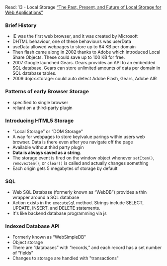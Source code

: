 Read: 13 - Local Storage
[“The Past, Present, and Future of Local Storage for Web Applications”](http://diveinto.html5doctor.com/storage.html)

### Brief History 
* IE was the first web browser, and it was created by Microsoft
* DHTML behaviour, one of these behaviours was userData
* useData allowed webpages to store up to 64 KB per domain
* Then flash came along in 2002 thanks to Adobe which introduced Local Share Objects. These could save up to 100 KB for free. 
* 2007 Google launched Gears. Gears provides an API to an embedded SQL database. Gears can store unlimited amounts of data per domain in SQL database tables.
* 2009 dojox.storage: could auto detect Adobe Flash, Gears, Adobe AIR

### Patterns of early Browser Storage
* specified to single browser
* reliant on a third-party plugin

### Introducing HTML5 Storage
* “Local Storage” or “DOM Storage"
* A way for webpages to store key/value parings within users web browser. Data is there even after you navigate off the page
* Available without third party plugin
* **Data is always saved as a string**.
* The storage event is fired on the window object whenever `setItem()`, `removeItem()`, or `clear()` is called and actually changes something
* Each origin gets 5 megabytes of storage by default

### SQL
* Web SQL Database (formerly known as “WebDB”) provides a thin wrapper around a SQL database
* Action exists in the `executeSql` method. Strings include SELECT, UPDATE, INSERT, and DELETE statements.
* It's like backend database programming via js

### Indexed Database API
* Formerly known as “WebSimpleDB"
* Object storage
* There are “databases” with “records,” and each record has a set number of “fields”
* Changes to storage are handled with "transactions"